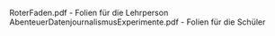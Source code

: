 RoterFaden.pdf - Folien für die Lehrperson
AbenteuerDatenjournalismusExperimente.pdf - Folien für die Schüler
